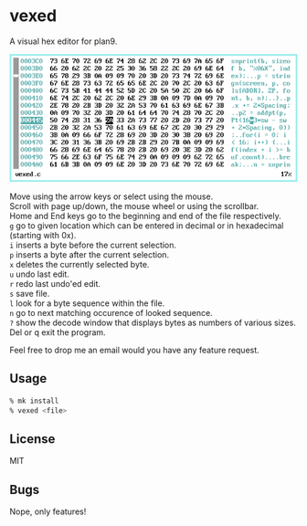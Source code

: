# vexed
A visual hex editor for plan9.

![vexed](vexed.png)

Move using the arrow keys or select using the mouse.  
Scroll with page up/down, the mouse wheel or using the scrollbar.  
Home and End keys go to the beginning and end of the file respectively.  
`g` go to given location which can be entered in decimal or in hexadecimal (starting with 0x).  
`i` inserts a byte before the current selection.  
`p` inserts a byte after the current selection.  
`x` deletes the currently selected byte.  
`u` undo last edit.  
`r` redo last undo'ed edit.  
`s` save file.  
`l` look for a byte sequence within the file.  
`n` go to next matching occurence of looked sequence.  
`?` show the decode window that displays bytes as numbers of various sizes.  
Del or q exit the program.  

Feel free to drop me an email would you have any feature request.

## Usage 
```sh
% mk install
% vexed <file>
```

## License
MIT

## Bugs
Nope, only features!

